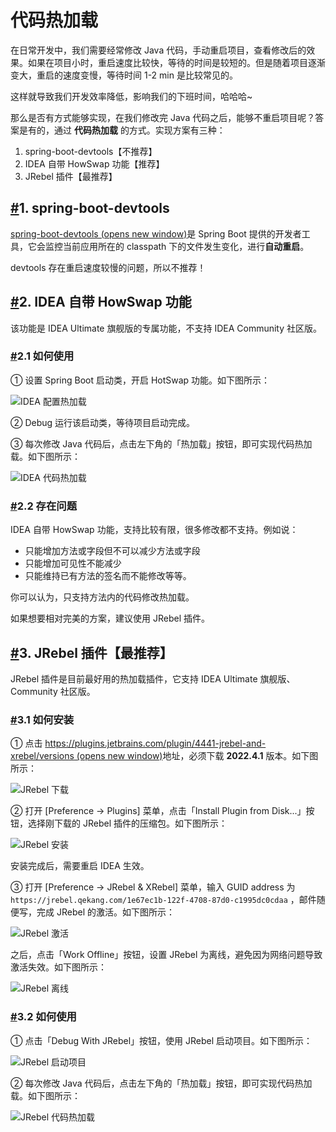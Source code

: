 # 代码热加载

在日常开发中，我们需要经常修改 Java 代码，手动重启项目，查看修改后的效果。如果在项目小时，重启速度比较快，等待的时间是较短的。但是随着项目逐渐变大，重启的速度变慢，等待时间 1-2 min 是比较常见的。

这样就导致我们开发效率降低，影响我们的下班时间，哈哈哈~

那么是否有方式能够实现，在我们修改完 Java 代码之后，能够不重启项目呢？答案是有的，通过 **代码热加载** 的方式。实现方案有三种：

1. spring-boot-devtools【不推荐】
2. IDEA 自带 HowSwap 功能【推荐】
3. JRebel 插件【最推荐】

## [#](https://doc.iocoder.cn/dev-hot-swap/#_1-spring-boot-devtools)1. spring-boot-devtools

[spring-boot-devtools (opens new window)](https://docs.spring.io/spring-boot/docs/current/reference/htmlsingle/#using.running-your-application.hot-swapping)是 Spring Boot 提供的开发者工具，它会监控当前应用所在的 classpath 下的文件发生变化，进行**自动重启**。

devtools 存在重启速度较慢的问题，所以不推荐！

## [#](https://doc.iocoder.cn/dev-hot-swap/#_2-idea-自带-howswap-功能)2. IDEA 自带 HowSwap 功能

该功能是 IDEA Ultimate 旗舰版的专属功能，不支持 IDEA Community 社区版。

### [#](https://doc.iocoder.cn/dev-hot-swap/#_2-1-如何使用)2.1 如何使用

① 设置 Spring Boot 启动类，开启 HotSwap 功能。如下图所示：

![IDEA 配置热加载](https://doc.iocoder.cn/img/%E4%BB%A3%E7%A0%81%E7%83%AD%E5%8A%A0%E8%BD%BD/IDEA%E9%85%8D%E7%BD%AE%E7%83%AD%E5%8A%A0%E8%BD%BD.png)

② Debug 运行该启动类，等待项目启动完成。

③ 每次修改 Java 代码后，点击左下角的「热加载」按钮，即可实现代码热加载。如下图所示：

![IDEA 代码热加载](https://doc.iocoder.cn/img/%E4%BB%A3%E7%A0%81%E7%83%AD%E5%8A%A0%E8%BD%BD/IDEA%E4%BB%A3%E7%A0%81%E7%83%AD%E5%8A%A0%E8%BD%BD.png)

### [#](https://doc.iocoder.cn/dev-hot-swap/#_2-2-存在问题)2.2 存在问题

IDEA 自带 HowSwap 功能，支持比较有限，很多修改都不支持。例如说：

- 只能增加方法或字段但不可以减少方法或字段
- 只能增加可见性不能减少
- 只能维持已有方法的签名而不能修改等等。

你可以认为，只支持方法内的代码修改热加载。

如果想要相对完美的方案，建议使用 JRebel 插件。

## [#](https://doc.iocoder.cn/dev-hot-swap/#_3-jrebel-插件【最推荐】)3. JRebel 插件【最推荐】

JRebel 插件是目前最好用的热加载插件，它支持 IDEA Ultimate 旗舰版、Community 社区版。

### [#](https://doc.iocoder.cn/dev-hot-swap/#_3-1-如何安装)3.1 如何安装

① 点击 [https://plugins.jetbrains.com/plugin/4441-jrebel-and-xrebel/versions (opens new window)](https://plugins.jetbrains.com/plugin/4441-jrebel-and-xrebel/versions)地址，必须下载 **2022.4.1** 版本。如下图所示：

![JRebel 下载](https://doc.iocoder.cn/img/%E4%BB%A3%E7%A0%81%E7%83%AD%E5%8A%A0%E8%BD%BD/JRebel%E4%B8%8B%E8%BD%BD.png)

② 打开 [Preference -> Plugins] 菜单，点击「Install Plugin from Disk...」按钮，选择刚下载的 JRebel 插件的压缩包。如下图所示：

![JRebel 安装](https://doc.iocoder.cn/img/%E4%BB%A3%E7%A0%81%E7%83%AD%E5%8A%A0%E8%BD%BD/JRebel%E5%AE%89%E8%A3%85.png)

安装完成后，需要重启 IDEA 生效。

③ 打开 [Preference -> JRebel & XRebel] 菜单，输入 GUID address 为 `https://jrebel.qekang.com/1e67ec1b-122f-4708-87d0-c1995dc0cdaa` ，邮件随便写，完成 JRebel 的激活。如下图所示：

![JRebel 激活](https://doc.iocoder.cn/img/%E4%BB%A3%E7%A0%81%E7%83%AD%E5%8A%A0%E8%BD%BD/JRebel%E6%BF%80%E6%B4%BB.png)

之后，点击「Work Offline」按钮，设置 JRebel 为离线，避免因为网络问题导致激活失效。如下图所示：

![JRebel 离线](https://doc.iocoder.cn/img/%E4%BB%A3%E7%A0%81%E7%83%AD%E5%8A%A0%E8%BD%BD/JRebel%E7%A6%BB%E7%BA%BF.png)

### [#](https://doc.iocoder.cn/dev-hot-swap/#_3-2-如何使用)3.2 如何使用

① 点击「Debug With JRebel」按钮，使用 JRebel 启动项目。如下图所示：

![JRebel 启动项目](https://doc.iocoder.cn/img/%E4%BB%A3%E7%A0%81%E7%83%AD%E5%8A%A0%E8%BD%BD/JRebel%E5%90%AF%E5%8A%A8%E9%A1%B9%E7%9B%AE.png)

② 每次修改 Java 代码后，点击左下角的「热加载」按钮，即可实现代码热加载。如下图所示：

![JRebel 代码热加载](https://doc.iocoder.cn/img/%E4%BB%A3%E7%A0%81%E7%83%AD%E5%8A%A0%E8%BD%BD/JRebel%E4%BB%A3%E7%A0%81%E7%83%AD%E5%8A%A0%E8%BD%BD.png)

